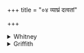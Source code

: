 +++
title = "०४ व्याघ्रं दत्वतां"

+++

<details><summary>Whitney</summary>

### Translation
4. The tiger first of \[creatures\] with teeth do we grind up, upon that  
also the thief, then the snake, the sorcerer, then the wolf.

### Notes
The conversion of *stenám* to *ṣṭe-* after *u* is an isolated case. The  
verse in Ppp. is defaced, but apparently has no variants.
</details>

<details><summary>Griffith</summary>

id
4.3.4    We break and rend the tiger first of creatures...
4.3.4    We break and rend the tiger first of creatures...
Name: Comment, dtype: object
</details>
